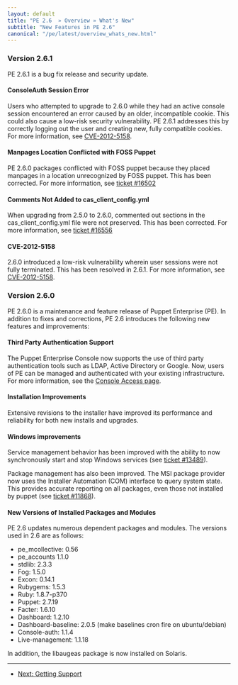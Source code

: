 ```yaml
---
layout: default
title: "PE 2.6  » Overview » What's New"
subtitle: "New Features in PE 2.6"
canonical: "/pe/latest/overview_whats_new.html"
---
```

### Version 2.6.1
PE 2.6.1 is a bug fix release and security update. 

#### ConsoleAuth Session Error
Users who attempted to upgrade to 2.6.0 while they had an active console session encountered an error caused by an older, incompatible cookie. This could also cause a low-risk security vulnerability. PE 2.6.1 addresses this by correctly logging out the user and creating new, fully compatible cookies. For more information, see [CVE-2012-5158](http://puppetlabs.com/security/cve/cve-2012-5158/).

#### Manpages Location Conflicted with FOSS Puppet
PE 2.6.0 packages conflicted with FOSS puppet because they placed manpages in a location unrecognized by FOSS puppet. This has been corrected. For more information, see [ticket #16502](http://projects.puppetlabs.com/issues/16502)

#### Comments Not Added to cas_client_config.yml
When upgrading from 2.5.0 to 2.6.0, commented out sections in the cas_client_config.yml file were not preserved. This has been corrected. For more information, see [ticket #16556](http://projects.puppetlabs.com/issues/16556)

#### CVE-2012-5158
2.6.0 introduced a low-risk vulnerability wherein user sessions were not fully terminated. This has been resolved in 2.6.1. For more information, see [CVE-2012-5158](http://puppetlabs.com/security/cve/cve-2012-5158/).

### Version 2.6.0 

PE 2.6.0 is a maintenance and feature release of Puppet Enterprise (PE). In addition to fixes and corrections, PE 2.6 introduces the following new features and improvements:

#### Third Party Authentication Support

The Puppet Enterprise Console now supports the use of third party authentication tools such as LDAP, Active Directory or Google. Now, users of PE can be managed and authenticated with your existing infrastructure. For more information, see the [Console Access page](./console_auth.html).

#### Installation Improvements

Extensive revisions to the installer have improved its performance and reliability for both new installs and upgrades.

#### Windows improvements

Service management behavior has been improved with the ability to now synchronously start and stop Windows services (see [ticket #13489](http://projects.puppetlabs.com/issues/13489)).

Package management has also been improved. The MSI package provider now uses the Installer Automation (COM) interface to query system state. This provides accurate reporting on all packages, even those not installed by puppet (see [ticket #11868](http://projects.puppetlabs.com/issues/11868)).

#### New Versions of Installed Packages and Modules

PE 2.6 updates numerous dependent packages and modules. The versions used in 2.6 are as follows:

* pe\_mcollective: 0.56
* pe\_accounts 1.1.0
* stdlib: 2.3.3
* Fog: 1.5.0
* Excon: 0.14.1
* Rubygems: 1.5.3
* Ruby: 1.8.7-p370
* Puppet: 2.7.19
* Facter: 1.6.10
* Dashboard: 1.2.10
* Dashboard-baseline: 2.0.5 (make baselines cron fire on ubuntu/debian)
* Console-auth: 1.1.4
* Live-management: 1.1.18

In addition, the libaugeas package is now installed on Solaris.


* * * 

- [Next: Getting Support](./overview_getting_support.html)
